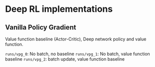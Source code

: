 # Deep RL implementations

## Vanilla Policy Gradient
Value function baseline (Actor-Critic), Deep network policy and value function.

`runs/vpg_0`: No batch, no baseline
`runs/vpg_1`: No batch, value function baseline
`runs/vpg_2`: batch update, value function baseline